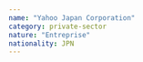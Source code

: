 ```yaml
---
name: "Yahoo Japan Corporation"
category: private-sector
nature: "Entreprise"
nationality: JPN
---
```

    